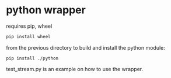# python wrapper

requires pip, wheel

```bash
pip install wheel
```

from the previous directory to build and install the python module:
```
pip install ./python
```

test_stream.py is an example on how to use the wrapper.
